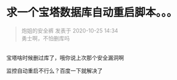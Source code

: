 # 求一个宝塔数据库自动重启脚本。。。


<div class="quote"><blockquote><font color="#999999">炮姐的安全裤 发表于 2020-10-25 14:34</font><br />
<font color="#999999">勇士啊，不怕删库吗</font></blockquote></div><br />
宝塔啥时候删过库了，哦你说上次那个安全漏洞啊

监控自动重启不行么？百度一下就解决了
